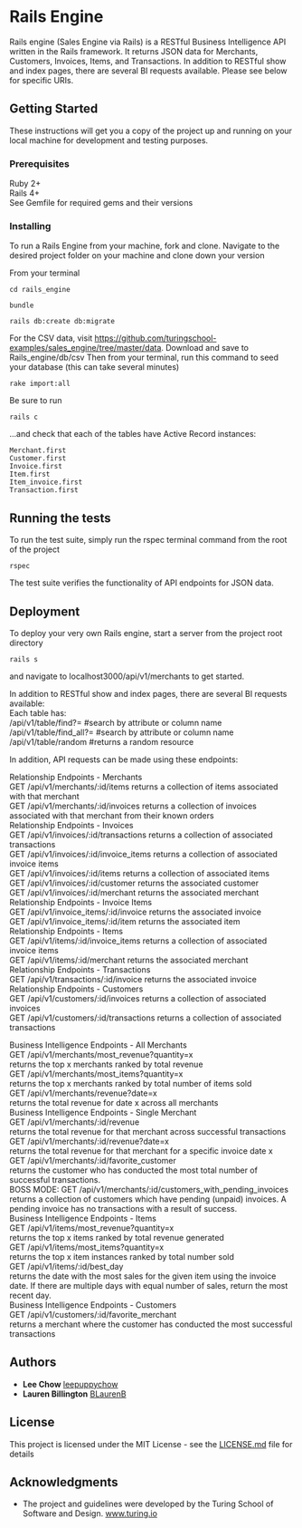 # Rails Engine

Rails engine (Sales Engine via Rails) is a RESTful Business Intelligence API written in the Rails framework. It returns JSON data for Merchants, Customers, Invoices, Items, and Transactions.  In addition to RESTful show and index pages, there are several BI requests available. Please see below for specific URIs.

## Getting Started

These instructions will get you a copy of the project up and running on your local machine for development and testing purposes.

### Prerequisites

Ruby 2+  
Rails 4+  
See Gemfile for required gems and their versions  

### Installing

To run a Rails Engine from your machine, fork and clone. Navigate to the desired project folder on your machine and clone down your version

From your terminal

```
cd rails_engine
```
```
bundle
```
```
rails db:create db:migrate
```

For the CSV data, visit https://github.com/turingschool-examples/sales_engine/tree/master/data.
Download and save to Rails_engine/db/csv
Then from your terminal, run this command to seed your database (this can take several minutes)

```
rake import:all
```

Be sure to run
```
rails c
```
...and check that each of the tables have Active Record instances:
```
Merchant.first
Customer.first
Invoice.first
Item.first
Item_invoice.first
Transaction.first
```

## Running the tests

To run the test suite, simply run the rspec terminal command from the root of the project
```
rspec
```
The test suite verifies the functionality of API endpoints for JSON data.


## Deployment

To deploy your very own Rails engine, start a server from the project root directory
```
rails s
```
and navigate to localhost3000/api/v1/merchants to get started.

In addition to RESTful show and index pages, there are several BI requests available:  
Each table has:  
/api/v1/table/find?=      #search by attribute or column name  
/api/v1/table/find_all?=  #search by attribute or column name  
/api/v1/table/random      #returns a random resource  

In addition, API requests can be made using these endpoints:  

Relationship Endpoints - Merchants  
	GET /api/v1/merchants/:id/items          returns a collection of items associated with that merchant  
	GET /api/v1/merchants/:id/invoices       returns a collection of invoices associated with that merchant from their   known orders  
Relationship Endpoints - Invoices  
	GET /api/v1/invoices/:id/transactions    returns a collection of associated transactions  
	GET /api/v1/invoices/:id/invoice_items   returns a collection of associated invoice items  
	GET /api/v1/invoices/:id/items           returns a collection of associated items  
	GET /api/v1/invoices/:id/customer        returns the associated customer  
	GET /api/v1/invoices/:id/merchant        returns the associated merchant  
Relationship Endpoints - Invoice Items  
	GET /api/v1/invoice_items/:id/invoice    returns the associated invoice  
	GET /api/v1/invoice_items/:id/item       returns the associated item  
Relationship Endpoints - Items  
	GET /api/v1/items/:id/invoice_items      returns a collection of associated invoice items  
	GET /api/v1/items/:id/merchant           returns the associated merchant  
Relationship Endpoints - Transactions    
	GET /api/v1/transactions/:id/invoice     returns the associated invoice  
Relationship Endpoints - Customers  
	GET /api/v1/customers/:id/invoices       returns a collection of associated invoices  
	GET /api/v1/customers/:id/transactions   returns a collection of associated transactions  

Business Intelligence Endpoints - All Merchants  
	GET /api/v1/merchants/most_revenue?quantity=x        
  returns the top x merchants ranked by total revenue  
	GET /api/v1/merchants/most_items?quantity=x       
  returns the top x merchants ranked by total number of items sold  
	GET /api/v1/merchants/revenue?date=x        
  returns the total revenue for date x across all merchants  
Business Intelligence Endpoints - Single Merchant   	
	GET /api/v1/merchants/:id/revenue       
  returns the total revenue for that merchant across successful transactions  
	GET /api/v1/merchants/:id/revenue?date=x        
  returns the total revenue for that merchant for a specific invoice date x  
	GET /api/v1/merchants/:id/favorite_customer         
  returns the customer who has conducted the most total number of successful transactions.  
	BOSS MODE: GET /api/v1/merchants/:id/customers_with_pending_invoices       
  returns a collection of customers which have pending (unpaid) invoices. A pending invoice has no transactions with a result of success.  
Business Intelligence Endpoints - Items  
	GET /api/v1/items/most_revenue?quantity=x         
  returns the top x items ranked by total revenue generated  
	GET /api/v1/items/most_items?quantity=x       
  returns the top x item instances ranked by total number sold  
	GET /api/v1/items/:id/best_day       
  returns the date with the most sales for the given item using the invoice date. If there are multiple days with equal number of sales, return the most recent day.  
Business Intelligence Endpoints - Customers  
	GET /api/v1/customers/:id/favorite_merchant        
  returns a merchant where the customer has conducted the most successful transactions  



## Authors

* **Lee Chow** [leepuppychow](https://github.com/leepuppychow)
* **Lauren Billington** [BLaurenB](https://github.com/blaurenb)

## License

This project is licensed under the MIT License - see the [LICENSE.md](LICENSE.md) file for details

## Acknowledgments

* The project and guidelines were developed by the Turing School of Software and Design.  www.turing.io
